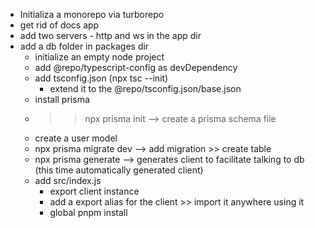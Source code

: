 

- Initializa a monorepo via turborepo
- get rid of docs app
- add two servers - http and ws in the app dir
- add a db folder in packages dir
    - initialize an empty node project
    - add @repo/typescript-config as devDependency
    - add tsconfig.json (npx tsc --init)
        - extend it to the @repo/tsconfig.json/base.json
    - install prisma
    - >> npx prisma init --> create a prisma schema file
    - create a user model
    - npx prisma migrate dev --> add migration >> create table
    - npx prisma generate --> generates client to facilitate talking to db (this time automatically generated client)
    - add src/index.js
        - export client instance
        - add a export alias for the client >> import it anywhere using it
        - global pnpm install